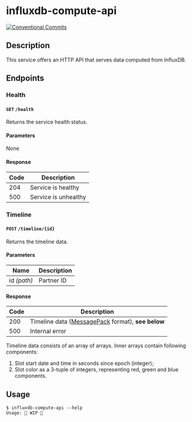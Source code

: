 <!-- markdownlint-configure-file
{
    "no-duplicate-header": {
        "siblings_only": true
    }
}
-->

# influxdb-compute-api

[![Conventional Commits](https://img.shields.io/badge/Conventional%20Commits-1.0.0-yellow.svg)](https://conventionalcommits.org)

## Description

This service offers an HTTP API that serves data computed from InfluxDB.

## Endpoints

### Health

#### `GET` `/health`

Returns the service health status.

#### Parameters

None

#### Response

| Code | Description          |
| ---- | -------------------- |
| 204  | Service is healthy   |
| 500  | Service is unhealthy |

### Timeline

#### `POST` `/timeline/{id}`

Returns the timeline data.

#### Parameters

| Name        | Description |
| ----------- | ----------- |
| id _(path)_ | Partner ID  |

#### Response

| Code | Description                                                  |
| ---- | ------------------------------------------------------------ |
| 200  | Timeline data ([MessagePack][msgpack] format), __see below__ |
| 500  | Internal error                                               |

Timeline data consists of an array of arrays. Inner arrays contain following components:

1. Slot start date and time in seconds since epoch (integer);
2. Slot color as a 3-tuple of integers, representing red, green and blue components.

[msgpack]: https://msgpack.org/

## Usage

```ShellSession
$ influxdb-compute-api --help
Usage: 🚧 WIP 🚧
```
